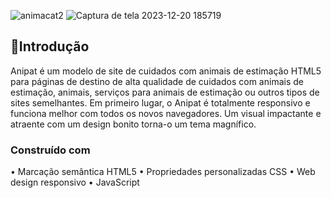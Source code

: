 ![animacat2](https://github.com/Arthursouzafut22/website-animalpet/assets/128741183/f0046980-f684-4a40-adc7-91013384a5ae)
![Captura de tela 2023-12-20 185719](https://github.com/Arthursouzafut22/website-animalpet/assets/128741183/5c612f1b-d235-4375-9bf0-fdea13026097)



## 🐶Introdução

Anipat é um modelo de site de cuidados com animais de estimação  HTML5  para páginas de destino de alta qualidade de cuidados com animais de estimação, animais, serviços para animais de estimação ou outros tipos de sites semelhantes. Em primeiro lugar, o Anipat é totalmente responsivo e funciona melhor com todos os novos navegadores. Um visual impactante e atraente com um design bonito torna-o um tema magnífico.

### Construído com

• Marcação semântica HTML5
• Propriedades personalizadas CSS
• Web design responsivo
• JavaScript

